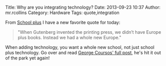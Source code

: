 Title: Why are you integrating technology?
Date: 2013-09-23 10:37
Author: mr.rcollins
Category: Hardware
Tags: quote,integration

From [School plus](http://georgecouros.ca/blog/archives/4125) I have a new favorite quote for today:

>"When Gutenberg invented the printing press, we didn’t have Europe plus books. Instead we had a whole new Europe."

When adding technology, you want a whole new school, not just school plus technology. Go over and read [George Coursos' full post](http://georgecouros.ca/blog/archives/4125), he's hit it out of the park yet again!